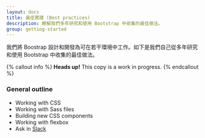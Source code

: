```yaml
---
layout: docs
title: 最佳實踐 (Best practices)
description: 瞭解我們多年研究和使用 Bootstrap 中收集的最佳做法。
group: getting-started
---
```


我們將 Boostrap 設計和開發為可在若干環境中工作。如下是我們自己從多年研究和使用 Bootstrap 中收集的最佳做法。

{% callout info %}
**Heads up!** This copy is a work in progress.
{% endcallout %}

### General outline

- Working with CSS
- Working with Sass files
- Building new CSS components
- Working with flexbox
- Ask in [Slack](https://bootstrap-slack.herokuapp.com/)
